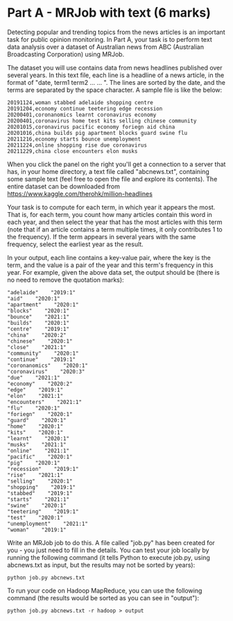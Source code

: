 # Part A - MRJob with text (6 marks)
Detecting popular and trending topics from the news articles is an important task for public opinion monitoring. In
Part A, your task is to perform text data analysis over a dataset of Australian news from ABC (Australian Broadcasting
Corporation) using MRJob.

The dataset you will use contains data from news headlines published over several years. In this text file, each line
is a headline of a news article, in the format of "date, term1 term2 ... ... ". The lines are sorted by the date, and
the terms are separated by the space character. A sample file is like the below:

```
20191124,woman stabbed adelaide shopping centre
20191204,economy continue teetering edge recession
20200401,coronanomics learnt coronavirus economy
20200401,coronavirus home test kits selling chinese community
20201015,coronavirus pacific economy foriegn aid china
20201016,china builds pig apartment blocks guard swine flu
20211216,economy starts bounce unemployment
20211224,online shopping rise due coronavirus
20211229,china close encounters elon musks
```

When you click the panel on the right you'll get a connection to a server that has, in your home directory, a text file
called "abcnews.txt", containing some sample text (feel free to open the file and explore its contents). The entire
dataset can be downloaded from https://www.kaggle.com/therohk/million-headlines

Your task is to compute for each term, in which year it appears the most. That is, for each term, you count how many
articles contain this word in each year, and then select the year that has the most articles with this term (note that
if an article contains a term multiple times, it only contributes 1 to the frequency). If the term appears in several
years with the same frequency, select the earliest year as the result.

In your output, each line contains a key-value pair, where the key is the term, and the value is a pair of the year
and this term's frequency in this year. For example, given the above data set, the output should be (there is no need
to remove the quotation marks):

```
"adelaide"    "2019:1"
"aid"    "2020:1"
"apartment"    "2020:1"
"blocks"    "2020:1"
"bounce"    "2021:1"
"builds"    "2020:1"
"centre"    "2019:1"
"china"    "2020:2"
"chinese"    "2020:1"
"close"    "2021:1"
"community"    "2020:1"
"continue"    "2019:1"
"coronanomics"    "2020:1"
"coronavirus"    "2020:3"
"due"    "2021:1"
"economy"    "2020:2"
"edge"    "2019:1"
"elon"    "2021:1"
"encounters"    "2021:1"
"flu"    "2020:1"
"foriegn"    "2020:1"
"guard"    "2020:1"
"home"    "2020:1"
"kits"    "2020:1"
"learnt"    "2020:1"
"musks"    "2021:1"
"online"    "2021:1"
"pacific"    "2020:1"
"pig"    "2020:1"
"recession"    "2019:1"
"rise"    "2021:1"
"selling"    "2020:1"
"shopping"    "2019:1"
"stabbed"    "2019:1"
"starts"    "2021:1"
"swine"    "2020:1"
"teetering"    "2019:1"
"test"    "2020:1"
"unemployment"    "2021:1"
"woman"    "2019:1"
```

Write an MRJob job to do this. A file called "job.py" has been created for you - you just need to fill in the details. 
You can test your job locally by running the following command (it tells Python to execute job.py, using abcnews.txt as 
input, but the results may not be sorted by years):

`python job.py abcnews.txt`

To run your code on Hadoop MapReduce, you can use the following command (the results would be sorted as you can see in 
"output"):

`python job.py abcnews.txt -r hadoop > output`

